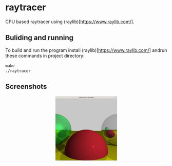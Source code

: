 # raytracer

CPU based raytracer using (raylib)[https://www.raylib.com/].

## Buliding and running

To build and run the program install (raylib)[https://www.raylib.com/] andrun these commands in project directory:
```
make
./raytracer
```

## Screenshots

<p align="center" style="padding: none; margin:none;">
    <img src="./scrn_01.png" height="200">
</p>
